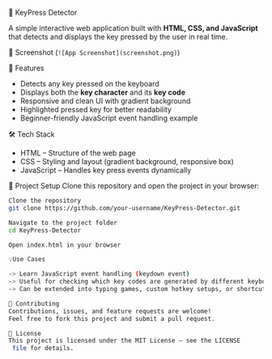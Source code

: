 🎹 KeyPress Detector

A simple interactive web application built with **HTML, CSS, and JavaScript** that detects and displays the key pressed by the user in real time.


 📸 Screenshot
(`![App Screenshot](screenshot.png)`)

 🚀 Features
- Detects any key pressed on the keyboard
- Displays both the **key character** and its **key code**
- Responsive and clean UI with gradient background
- Highlighted pressed key for better readability
- Beginner-friendly JavaScript event handling example

🛠️ Tech Stack
- HTML – Structure of the web page  
- CSS – Styling and layout (gradient background, responsive box)  
- JavaScript – Handles key press events dynamically  

📂 Project Setup
Clone this repository and open the project in your browser:

```bash
Clone the repository
git clone https://github.com/your-username/KeyPress-Detector.git 

Navigate to the project folder
cd KeyPress-Detector

Open index.html in your browser

💡Use Cases

-> Learn JavaScript event handling (keydown event)
-> Useful for checking which key codes are generated by different keyboard inputs
-> Can be extended into typing games, custom hotkey setups, or shortcut managers

🤝 Contributing
Contributions, issues, and feature requests are welcome!
Feel free to fork this project and submit a pull request.

📜 License
This project is licensed under the MIT License – see the LICENSE
 file for details.

